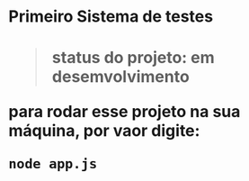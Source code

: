 <h1> Primeiro Sistema de testes <h1>

> status do projeto: em desemvolvimento

para rodar esse projeto na sua máquina, por vaor digite:

```
node app.js
```
